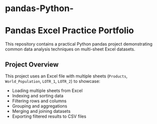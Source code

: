# pandas-Python-

# Pandas Excel Practice Portfolio

This repository contains a practical Python pandas project demonstrating common data analysis techniques on multi-sheet Excel datasets.

## Project Overview

This project uses an Excel file with multiple sheets (`Products`, `World_Population`, `LOTR_1`, `LOTR_2`) to showcase:

- Loading multiple sheets from Excel
- Indexing and sorting data
- Filtering rows and columns
- Grouping and aggregations
- Merging and joining datasets
- Exporting filtered results to CSV files

  
